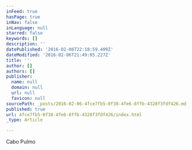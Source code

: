 ```yaml
---
inFeed: true
hasPage: true
inNav: false
inLanguage: null
starred: false
keywords: []
description: ''
datePublished: '2016-02-06T22:18:59.409Z'
dateModified: '2016-02-06T21:49:05.227Z'
title: ''
author: []
authors: []
publisher:
  name: null
  domain: null
  url: null
  favicon: null
sourcePath: _posts/2016-02-06-4fce7fb5-0f38-4fe6-8ffb-4328f3fdf426.md
published: true
url: 4fce7fb5-0f38-4fe6-8ffb-4328f3fdf426/index.html
_type: Article

---
```

Cabo Pulmo